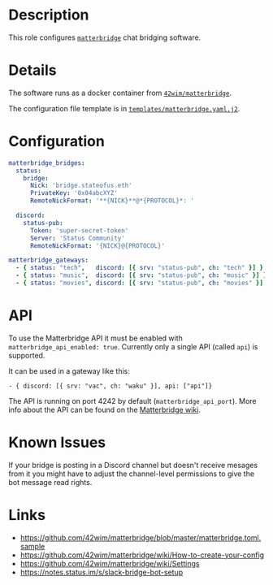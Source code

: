 # Description

This role configures [`matterbridge`](https://github.com/42wim/matterbridge) chat bridging software.

# Details

The software runs as a docker container from [`42wim/matterbridge`](https://hub.docker.com/r/42wim/matterbridge/).

The configuration file template is in [`templates/matterbridge.yaml.j2`](./templates/matterbridge.yaml.j2).

# Configuration

```yaml
matterbridge_bridges:
  status:
    bridge:
      Nick: 'bridge.stateofus.eth'
      PrivateKey: '0x04abcXYZ'
      RemoteNickFormat: '**{NICK}**@*{PROTOCOL}*: '

  discord:
    status-pub:
      Token: 'super-secret-token'
      Server: 'Status Community'
      RemoteNickFormat: '{NICK}@{PROTOCOL}'

matterbridge_gateways:
  - { status: "tech",   discord: [{ srv: "status-pub", ch: "tech" }] }
  - { status: "music",  discord: [{ srv: "status-pub", ch: "music" }] }
  - { status: "movies", discord: [{ srv: "status-pub", ch: "movies" }] }
```

# API

To use the Matterbridge API it must be enabled with `matterbridge_api_enabled: true`.
Currently only a single API (called `api`) is supported.

It can be used in a gateway like this:

```
- { discord: [{ srv: "vac", ch: "waku" }], api: ["api"]}
```

The API is running on port 4242 by default (`matterbridge_api_port`). More info
about the API can be found on the [Matterbridge wiki](https://github.com/42wim/matterbridge/wiki/Api).

# Known Issues

If your bridge is posting in a Discord channel but doesn't receive mesages from it you might have to adjust the channel-level permissions to give the bot message read rights.

# Links

* https://github.com/42wim/matterbridge/blob/master/matterbridge.toml.sample
* https://github.com/42wim/matterbridge/wiki/How-to-create-your-config
* https://github.com/42wim/matterbridge/wiki/Settings
* https://notes.status.im/s/slack-bridge-bot-setup
